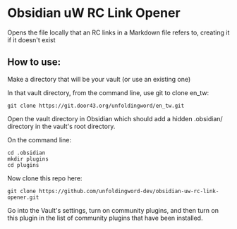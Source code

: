 # Obsidian uW RC Link Opener

Opens the file locally that an  RC links in a Markdown file refers to, creating it if it doesn't exist

## How to use:

Make a directory that will be your vault (or use an existing one)

In that vault directory, from the command line, use git to clone en_tw:

```
git clone https://git.door43.org/unfoldingword/en_tw.git
```

Open the vault directory in Obsidian which should add a hidden .obsidian/ directory in the vault's root directory.

On the command line:

```
cd .obsidian
mkdir plugins
cd plugins
```

Now clone this repo here:

```
git clone https://github.com/unfoldingword-dev/obsidian-uw-rc-link-opener.git
```

Go into the Vault's settings, turn on community plugins, and then turn on this plugin in the list of community plugins that have been installed.

